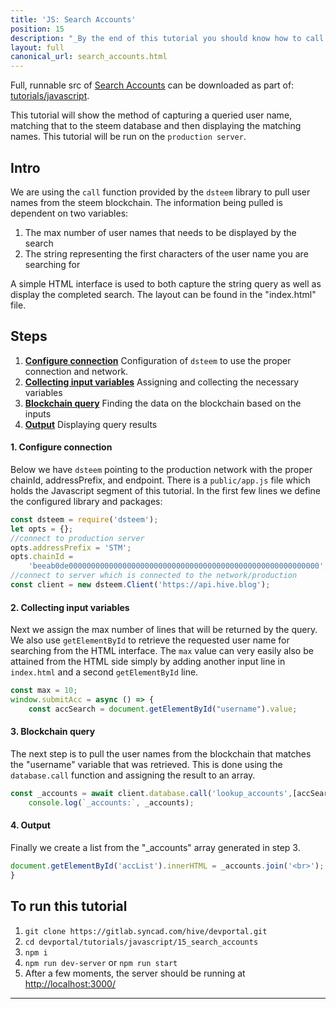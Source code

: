 ```yaml
---
title: 'JS: Search Accounts'
position: 15
description: "_By the end of this tutorial you should know how to call a list of user names from the steem blockchain_"
layout: full
canonical_url: search_accounts.html
---              
```

<span class="fa-pull-left top-of-tutorial-repo-link"><span class="first-word">Full</span>, runnable src of [Search Accounts](https://gitlab.syncad.com/hive/devportal/-/tree/master/tutorials/javascript/tutorials/15_search_accounts) can be downloaded as part of: [tutorials/javascript](https://gitlab.syncad.com/hive/devportal/-/tree/master/tutorials/javascript).</span>
<br>



This tutorial will show the method of capturing a queried user name, matching that to the steem database and then displaying the matching names. This tutorial will be run on the `production server`.

## Intro

We are using the `call` function provided by the `dsteem` library to pull user names from the steem blockchain. The information being pulled is dependent on two variables:

1.  The max number of user names that needs to be displayed by the search
2.  The string representing the first characters of the user name you are searching for

A simple HTML interface is used to both capture the string query as well as display the completed search. The layout can be found in the "index.html" file.

## Steps

1. [**Configure connection**](#configure_connection) Configuration of `dsteem` to use the proper connection and network.
2. [**Collecting input variables**](#collecting_input_variables) Assigning and collecting the necessary variables
3. [**Blockchain query**](#blockchain_query) Finding the data on the blockchain based on the inputs
4. [**Output**](#output) Displaying query results


#### 1. **Configure connection**<a name="configure_connection"></a>

Below we have `dsteem` pointing to the production network with the proper chainId, addressPrefix, and endpoint. There is a `public/app.js` file which holds the Javascript segment of this tutorial. In the first few lines we define the configured library and packages:

```javascript
const dsteem = require('dsteem');
let opts = {};
//connect to production server
opts.addressPrefix = 'STM';
opts.chainId =
	'beeab0de00000000000000000000000000000000000000000000000000000000';
//connect to server which is connected to the network/production
const client = new dsteem.Client('https://api.hive.blog');
```

#### 2.  **Collecting input variables**<a name="collecting_input_variables"></a>

Next we assign the max number of lines that will be returned by the query. We also use `getElementById` to retrieve the requested user name for searching from the HTML interface. The `max` value can very easily also be attained from the HTML side simply by adding another input line in `index.html` and a second `getElementById` line.

```javascript
const max = 10;
window.submitAcc = async () => {
    const accSearch = document.getElementById("username").value;
```

#### 3.  **Blockchain query**<a name="blockchain_query"></a>

The next step is to pull the user names from the blockchain that matches the "username" variable that was retrieved. This is done using the `database.call` function and assigning the result to an array.

```javascript
const _accounts = await client.database.call('lookup_accounts',[accSearch, max]);
    console.log(`_accounts:`, _accounts);
```

#### 4.  **Output**<a name="output"></a>

Finally we create a list from the "_accounts" array generated in step 3.

```javascript
document.getElementById('accList').innerHTML = _accounts.join('<br>');
}
```

## To run this tutorial

1.  `git clone https://gitlab.syncad.com/hive/devportal.git`
2.  `cd devportal/tutorials/javascript/15_search_accounts`
3.  `npm i`
4.  `npm run dev-server` or `npm run start`
5.  After a few moments, the server should be running at [http://localhost:3000/](http://localhost:3000/)


---
